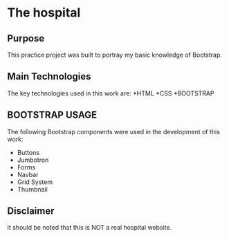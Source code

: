 # The hospital

## Purpose
This practice project was built to portray my basic knowledge of Bootstrap.

## Main Technologies
The key technologies used in this work are:
*HTML
*CSS
*BOOTSTRAP

## BOOTSTRAP USAGE
The following Bootstrap components were used in the development of this work:
- Buttons
- Jumbotron
- Forms
- Navbar
- Grid System
- Thumbnail

## Disclaimer
It should be noted that this is NOT a real hospital website.
